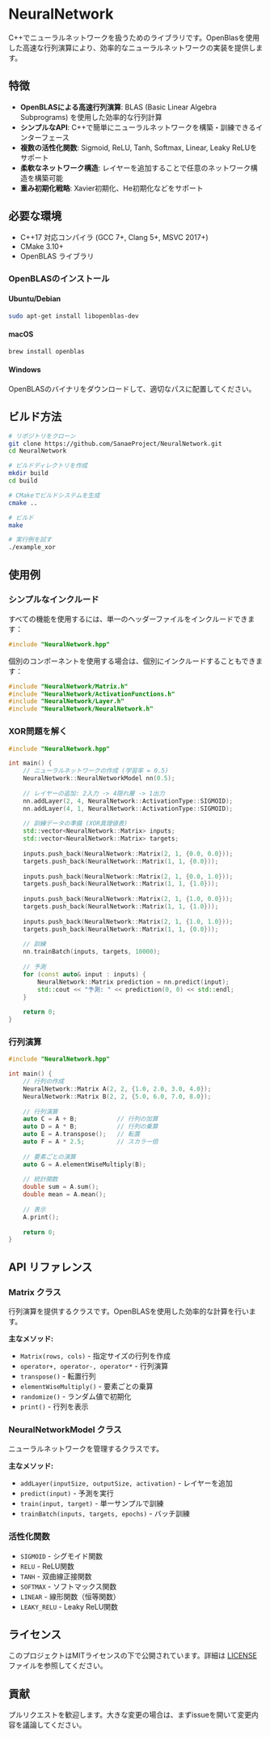 # NeuralNetwork
C++でニューラルネットワークを扱うためのライブラリです。OpenBlasを使用した高速な行列演算により、効率的なニューラルネットワークの実装を提供します。

## 特徴

- **OpenBLASによる高速行列演算**: BLAS (Basic Linear Algebra Subprograms) を使用した効率的な行列計算
- **シンプルなAPI**: C++で簡単にニューラルネットワークを構築・訓練できるインターフェース
- **複数の活性化関数**: Sigmoid, ReLU, Tanh, Softmax, Linear, Leaky ReLUをサポート
- **柔軟なネットワーク構造**: レイヤーを追加することで任意のネットワーク構造を構築可能
- **重み初期化戦略**: Xavier初期化、He初期化などをサポート

## 必要な環境

- C++17 対応コンパイラ (GCC 7+, Clang 5+, MSVC 2017+)
- CMake 3.10+
- OpenBLAS ライブラリ

### OpenBLASのインストール

#### Ubuntu/Debian
```bash
sudo apt-get install libopenblas-dev
```

#### macOS
```bash
brew install openblas
```

#### Windows
OpenBLASのバイナリをダウンロードして、適切なパスに配置してください。

## ビルド方法

```bash
# リポジトリをクローン
git clone https://github.com/SanaeProject/NeuralNetwork.git
cd NeuralNetwork

# ビルドディレクトリを作成
mkdir build
cd build

# CMakeでビルドシステムを生成
cmake ..

# ビルド
make

# 実行例を試す
./example_xor
```

## 使用例

### シンプルなインクルード

すべての機能を使用するには、単一のヘッダーファイルをインクルードできます：

```cpp
#include "NeuralNetwork.hpp"
```

個別のコンポーネントを使用する場合は、個別にインクルードすることもできます：

```cpp
#include "NeuralNetwork/Matrix.h"
#include "NeuralNetwork/ActivationFunctions.h"
#include "NeuralNetwork/Layer.h"
#include "NeuralNetwork/NeuralNetwork.h"
```

### XOR問題を解く

```cpp
#include "NeuralNetwork.hpp"

int main() {
    // ニューラルネットワークの作成 (学習率 = 0.5)
    NeuralNetwork::NeuralNetworkModel nn(0.5);
    
    // レイヤーの追加: 2入力 -> 4隠れ層 -> 1出力
    nn.addLayer(2, 4, NeuralNetwork::ActivationType::SIGMOID);
    nn.addLayer(4, 1, NeuralNetwork::ActivationType::SIGMOID);
    
    // 訓練データの準備 (XOR真理値表)
    std::vector<NeuralNetwork::Matrix> inputs;
    std::vector<NeuralNetwork::Matrix> targets;
    
    inputs.push_back(NeuralNetwork::Matrix(2, 1, {0.0, 0.0}));
    targets.push_back(NeuralNetwork::Matrix(1, 1, {0.0}));
    
    inputs.push_back(NeuralNetwork::Matrix(2, 1, {0.0, 1.0}));
    targets.push_back(NeuralNetwork::Matrix(1, 1, {1.0}));
    
    inputs.push_back(NeuralNetwork::Matrix(2, 1, {1.0, 0.0}));
    targets.push_back(NeuralNetwork::Matrix(1, 1, {1.0}));
    
    inputs.push_back(NeuralNetwork::Matrix(2, 1, {1.0, 1.0}));
    targets.push_back(NeuralNetwork::Matrix(1, 1, {0.0}));
    
    // 訓練
    nn.trainBatch(inputs, targets, 10000);
    
    // 予測
    for (const auto& input : inputs) {
        NeuralNetwork::Matrix prediction = nn.predict(input);
        std::cout << "予測: " << prediction(0, 0) << std::endl;
    }
    
    return 0;
}
```

### 行列演算

```cpp
#include "NeuralNetwork.hpp"

int main() {
    // 行列の作成
    NeuralNetwork::Matrix A(2, 2, {1.0, 2.0, 3.0, 4.0});
    NeuralNetwork::Matrix B(2, 2, {5.0, 6.0, 7.0, 8.0});
    
    // 行列演算
    auto C = A + B;           // 行列の加算
    auto D = A * B;           // 行列の乗算
    auto E = A.transpose();   // 転置
    auto F = A * 2.5;         // スカラー倍
    
    // 要素ごとの演算
    auto G = A.elementWiseMultiply(B);
    
    // 統計関数
    double sum = A.sum();
    double mean = A.mean();
    
    // 表示
    A.print();
    
    return 0;
}
```

## API リファレンス

### Matrix クラス

行列演算を提供するクラスです。OpenBLASを使用した効率的な計算を行います。

**主なメソッド:**
- `Matrix(rows, cols)` - 指定サイズの行列を作成
- `operator+, operator-, operator*` - 行列演算
- `transpose()` - 転置行列
- `elementWiseMultiply()` - 要素ごとの乗算
- `randomize()` - ランダム値で初期化
- `print()` - 行列を表示

### NeuralNetworkModel クラス

ニューラルネットワークを管理するクラスです。

**主なメソッド:**
- `addLayer(inputSize, outputSize, activation)` - レイヤーを追加
- `predict(input)` - 予測を実行
- `train(input, target)` - 単一サンプルで訓練
- `trainBatch(inputs, targets, epochs)` - バッチ訓練

### 活性化関数

- `SIGMOID` - シグモイド関数
- `RELU` - ReLU関数
- `TANH` - 双曲線正接関数
- `SOFTMAX` - ソフトマックス関数
- `LINEAR` - 線形関数（恒等関数）
- `LEAKY_RELU` - Leaky ReLU関数

## ライセンス

このプロジェクトはMITライセンスの下で公開されています。詳細は [LICENSE](LICENSE) ファイルを参照してください。

## 貢献

プルリクエストを歓迎します。大きな変更の場合は、まずissueを開いて変更内容を議論してください。
